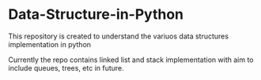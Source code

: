 # Data-Structure-in-Python

This repository is created to understand the variuos data structures implementation in python

Currently the repo contains linked list and stack implementation with aim to include queues, trees, etc in future.
